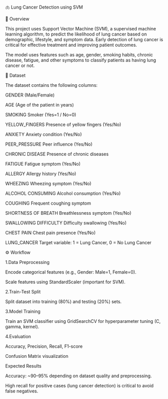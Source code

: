 🫁 Lung Cancer Detection using SVM


📌 Overview

This project uses Support Vector Machine (SVM), a supervised machine learning algorithm, to predict the likelihood of lung cancer based on demographic, lifestyle, and symptom data. Early detection of lung cancer is critical for effective treatment and improving patient outcomes.

The model uses features such as age, gender, smoking habits, chronic disease, fatigue, and other symptoms to classify patients as having lung cancer or not.

📂 Dataset

The dataset contains the following columns:

GENDER (Male/Female)

AGE	(Age of the patient in years)

SMOKING	Smoker (Yes=1 / No=0)

YELLOW_FINGERS	Presence of yellow fingers (Yes/No)

ANXIETY	Anxiety condition (Yes/No)

PEER_PRESSURE	Peer influence (Yes/No)

CHRONIC DISEASE	Presence of chronic diseases

FATIGUE	Fatigue symptom (Yes/No)

ALLERGY	Allergy history (Yes/No)

WHEEZING	Wheezing symptom (Yes/No)

ALCOHOL CONSUMING	Alcohol consumption (Yes/No)

COUGHING	Frequent coughing symptom

SHORTNESS OF BREATH	Breathlessness symptom (Yes/No)

SWALLOWING DIFFICULTY	Difficulty swallowing (Yes/No)

CHEST PAIN	Chest pain presence (Yes/No)

LUNG_CANCER	Target variable: 1 = Lung Cancer, 0 = No Lung Cancer


⚙️ Workflow

1.Data Preprocessing

  Encode categorical features (e.g., Gender: Male=1, Female=0).

  Scale features using StandardScaler (important for SVM).

2.Train-Test Split

  Split dataset into training (80%) and testing (20%) sets.

3.Model Training

  Train an SVM classifier using GridSearchCV for hyperparameter tuning (C, gamma, kernel).

4.Evaluation

  Accuracy, Precision, Recall, F1-score

  Confusion Matrix visualization


Expected Results

Accuracy: ~90–95% depending on dataset quality and preprocessing.

High recall for positive cases (lung cancer detection) is critical to avoid false negatives.
